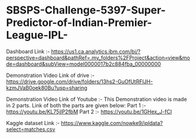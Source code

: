 # SBSPS-Challenge-5397-Super-Predictor-of-Indian-Premier-League-IPL-

Dashboard Link :- https://us1.ca.analytics.ibm.com/bi/?perspective=dashboard&pathRef=.my_folders%2FProject&action=view&mode=dashboard&subView=model0000017b2c884fba_00000000

Demonstration Video Link of drive :- https://drive.google.com/drive/folders/13hs2-GuOfUtRFlJH-kzmJVaB0oek80Bu?usp=sharing

Demonstration Video Link of Youtube :- This Demonstration video is made in 2 parts. Link of both the parts are given below:
Part 1 :- https://youtu.be/KL75jlP2fbM
Part 2 :- https://youtu.be/1GHex_J-fCI

Kaggle dataset Link :- https://www.kaggle.com/nowke9/ipldata?select=matches.csv
